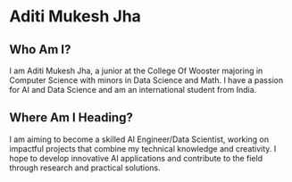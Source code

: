 # Aditi Mukesh Jha  

## Who Am I?
I am Aditi Mukesh Jha, a junior at the College Of Wooster majoring in Computer Science with minors in Data Science and Math. I have a passion for AI and Data Science and am an international student from India.

## Where Am I Heading?
I am aiming to become a skilled AI Engineer/Data Scientist, working on impactful projects that combine my technical knowledge and creativity. I hope to develop innovative AI applications and contribute to the field through research and practical solutions.

<!---
AditiJha26/AditiJha26 is a ✨ special ✨ repository because its `README.md` (this file) appears on your GitHub profile.
You can click the Preview link to take a look at your changes.
--->
